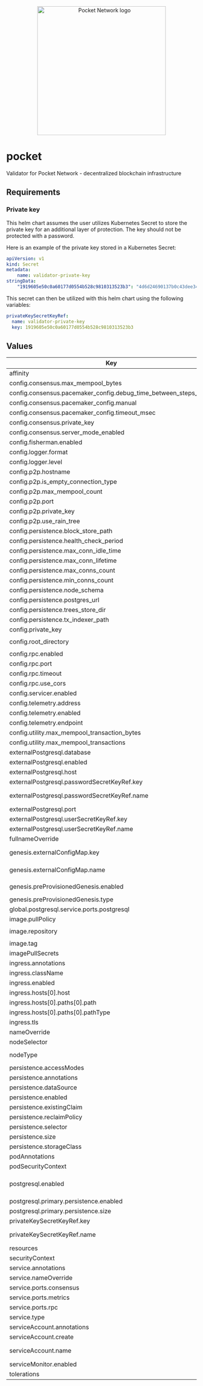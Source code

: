 <div align="center">
  <a href="https://www.pokt.network">
    <img src="https://user-images.githubusercontent.com/2219004/151564884-212c0e40-3bfa-412e-a341-edb54b5f1498.jpeg" alt="Pocket Network logo" width="340"/>
  </a>
</div>

# pocket

Validator for Pocket Network - decentralized blockchain infrastructure

## Requirements

### Private key

This helm chart assumes the user utilizes Kubernetes Secret to store the private key for an additional layer of protection. The key should not be protected with a password.

Here is an example of the private key stored in a Kubernetes Secret:

```yaml
apiVersion: v1
kind: Secret
metadata:
    name: validator-private-key
stringData:
    "1919605e50c0a60177d0554b528c9810313523b3": "4d6d24690137b0c43dee3490cafa4ca49cc1c4facdd1a73be1255a5b752223dc2b7672ea2493dcdd0efc6c6caf1073c4f3ff8508c686031e2d1244c02f0b900d"
```

This secret can then be utilized with this helm chart using the following variables:

```yaml
privateKeySecretKeyRef:
  name: validator-private-key
  key: 1919605e50c0a60177d0554b528c9810313523b3
```

## Values

| Key | Type | Default | Description |
|-----|------|---------|-------------|
| affinity | object | `{}` |  |
| config.consensus.max_mempool_bytes | int | `500000000` |  |
| config.consensus.pacemaker_config.debug_time_between_steps_msec | int | `1000` |  |
| config.consensus.pacemaker_config.manual | bool | `true` |  |
| config.consensus.pacemaker_config.timeout_msec | int | `10000` |  |
| config.consensus.private_key | string | `""` |  |
| config.consensus.server_mode_enabled | bool | `true` |  |
| config.fisherman.enabled | bool | `false` |  |
| config.logger.format | string | `"json"` |  |
| config.logger.level | string | `"debug"` |  |
| config.p2p.hostname | string | `""` |  |
| config.p2p.is_empty_connection_type | bool | `false` |  |
| config.p2p.max_mempool_count | int | `100000` |  |
| config.p2p.port | int | `42069` |  |
| config.p2p.private_key | string | `""` |  |
| config.p2p.use_rain_tree | bool | `true` |  |
| config.persistence.block_store_path | string | `"/pocket/data/block-store"` |  |
| config.persistence.health_check_period | string | `"30s"` |  |
| config.persistence.max_conn_idle_time | string | `"1m"` |  |
| config.persistence.max_conn_lifetime | string | `"5m"` |  |
| config.persistence.max_conns_count | int | `50` |  |
| config.persistence.min_conns_count | int | `1` |  |
| config.persistence.node_schema | string | `"pocket"` |  |
| config.persistence.postgres_url | string | `""` |  |
| config.persistence.trees_store_dir | string | `"/pocket/data/trees"` |  |
| config.persistence.tx_indexer_path | string | `"/pocket/data/tx-indexer"` |  |
| config.private_key | string | `""` |  |
| config.root_directory | string | `"/go/src/github.com/pocket-network"` |  |
| config.rpc.enabled | bool | `true` |  |
| config.rpc.port | string | `"50832"` |  |
| config.rpc.timeout | int | `30000` |  |
| config.rpc.use_cors | bool | `false` |  |
| config.servicer.enabled | bool | `false` |  |
| config.telemetry.address | string | `"0.0.0.0:9000"` |  |
| config.telemetry.enabled | bool | `true` |  |
| config.telemetry.endpoint | string | `"/metrics"` |  |
| config.utility.max_mempool_transaction_bytes | int | `1073741824` |  |
| config.utility.max_mempool_transactions | int | `9000` |  |
| externalPostgresql.database | string | `""` | name of the external database |
| externalPostgresql.enabled | bool | `false` | use external postgres database |
| externalPostgresql.host | string | `""` | host of the external database |
| externalPostgresql.passwordSecretKeyRef.key | string | `""` | key in the Secret that contains the database password |
| externalPostgresql.passwordSecretKeyRef.name | string | `""` | name of the Secret in the same namespace that contains the database password |
| externalPostgresql.port | int | `5432` | port of the external database |
| externalPostgresql.userSecretKeyRef.key | string | `""` | key in the Secret that contains the database user |
| externalPostgresql.userSecretKeyRef.name | string | `""` | name of the Secret in the same namespace that contains the database user |
| fullnameOverride | string | `""` |  |
| genesis.externalConfigMap.key | string | `""` | Key in the ConfigMap that contains the genesis file, only used if `genesis.preProvisionedGenesis.enabled` is false |
| genesis.externalConfigMap.name | string | `""` | Name of the ConfigMap that contains the genesis file, only used if `genesis.preProvisionedGenesis.enabled` is false |
| genesis.preProvisionedGenesis.enabled | bool | `true` | Use genesis file supplied by the Helm chart, of false refer to `genesis.externalConfigMap` |
| genesis.preProvisionedGenesis.type | string | `"devnet"` | Type of the genesis file to use, can be `devnet`, `testnet`, `mainnet` |
| global.postgresql.service.ports.postgresql | string | `"5432"` |  |
| image.pullPolicy | string | `"IfNotPresent"` | image pull policy |
| image.repository | string | `"ghcr.io/pokt-network/pocket-v1"` | image repository |
| image.tag | string | `"latest"` | image tag |
| imagePullSecrets | list | `[]` | image pull secrets |
| ingress.annotations | object | `{}` |  |
| ingress.className | string | `""` |  |
| ingress.enabled | bool | `false` | enable ingress for RPC port |
| ingress.hosts[0].host | string | `"chart-example.local"` |  |
| ingress.hosts[0].paths[0].path | string | `"/"` |  |
| ingress.hosts[0].paths[0].pathType | string | `"ImplementationSpecific"` |  |
| ingress.tls | list | `[]` |  |
| nameOverride | string | `""` |  |
| nodeSelector | object | `{}` |  |
| nodeType | string | `"full"` | type of the blockchain node to run. Can be either `full`, `validator`, `servicer`, `fishermen` |
| persistence.accessModes | list | `["ReadWriteOnce"]` | persistent Volume Access Modes |
| persistence.annotations | object | `{}` | annotations of the persistent volume claim |
| persistence.dataSource | object | `{}` | custom data source of the persistent volume claim |
| persistence.enabled | bool | `true` | enable persistent volume claim |
| persistence.existingClaim | string | `""` | name of an existing PVC to use for persistence |
| persistence.reclaimPolicy | string | `"Delete"` | persistent volume reclaim policy |
| persistence.selector | object | `{}` | selector to match an existing Persistent Volume |
| persistence.size | string | `"8Gi"` | size of the persistent volume claim |
| persistence.storageClass | string | `""` | storage class of the persistent volume claim |
| podAnnotations | object | `{}` | pod annotations |
| podSecurityContext | object | `{}` |  |
| postgresql.enabled | bool | `true` | deploy postgresql database automatically. Refer to https://github.com/bitnami/charts/blob/main/bitnami/postgresql/values.yaml for additional options. |
| postgresql.primary.persistence.enabled | bool | `false` | enable persistent volume claim for PostgreSQL |
| postgresql.primary.persistence.size | string | `"8Gi"` | size of the persistent volume claim for PostgreSQL |
| privateKeySecretKeyRef.key | string | `""` | REQUIRED. Key in the Secret that contains the private key of the node |
| privateKeySecretKeyRef.name | string | `""` | REQUIRED. Name of the Secret in the same namespace that contains the private key of the node |
| resources | object | `{}` | resources limits and requests |
| securityContext | object | `{}` |  |
| service.annotations | object | `{}` | service annotations |
| service.nameOverride | string | `""` |  |
| service.ports.consensus | int | `42069` | consensus port of the node |
| service.ports.metrics | int | `9000` | OpenTelemetry metrics port of the node |
| service.ports.rpc | int | `50832` | rpc port of the node |
| service.type | string | `"ClusterIP"` | service type |
| serviceAccount.annotations | object | `{}` | Annotations to add to the service account |
| serviceAccount.create | bool | `true` | Specifies whether a service account should be created |
| serviceAccount.name | string | `""` | The name of the service account to use. If not set and create is true, a name is generated using the fullname template |
| serviceMonitor.enabled | bool | `false` | enable service monitor |
| tolerations | list | `[]` |  |
